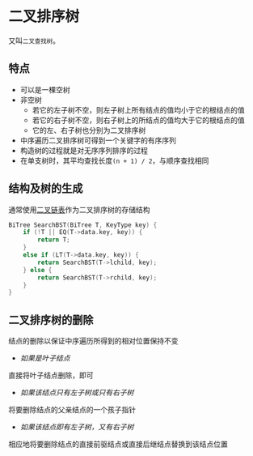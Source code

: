 # 二叉排序树

又叫`二叉查找树`。

## 特点

* 可以是一棵空树
* 非空树
    * 若它的左子树不空，则左子树上所有结点的值均小于它的根结点的值
    * 若它的右子树不空，则右子树上的所结点的值均大于它的根结点的值
    * 它的左、右子树也分别为二叉排序树
* 中序遍历二叉排序树可得到一个关键字的有序序列
* 构造树的过程就是对无序序列排序的过程
* 在单支树时，其平均查找长度`(n + 1) / 2`，与顺序查找相同

## 结构及树的生成

通常使用[二叉链表](树的存储结构.md)作为二叉排序树的存储结构

```c
BiTree SearchBST(BiTree T, KeyType key) {
    if (!T || EQ(T->data.key, key)) {
        return T;
    }
    else if (LT(T->data.key, key)) {
        return SearchBST(T->lchild, key);
    } else {
        return SearchBST(T->rchild, key);
    }
}
```

## 二叉排序树的删除

结点的删除以保证中序遍历所得到的相对位置保持不变

* *如果是叶子结点*

直接将叶子结点删除，即可

* *如果该结点只有左子树或只有右子树*

将要删除结点的父亲结点的一个孩子指针

* *如果该结点即有左子树，又有右子树*

相应地将要删除结点的直接前驱结点或直接后继结点替换到该结点位置

